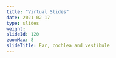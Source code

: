 ```yaml
---
title: "Virtual Slides"
date: 2021-02-17
type: slides
weight:
slideId: 120
zoomMax: 8
slideTitle: Ear, cochlea and vestibule
---
```

